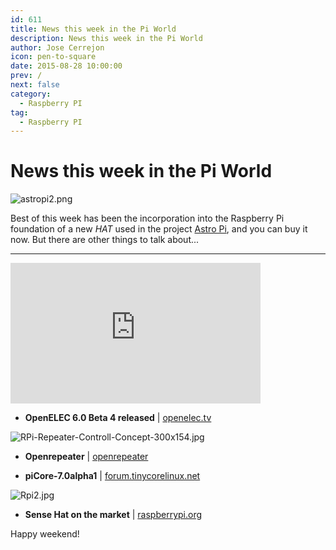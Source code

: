 ```yaml
---
id: 611
title: News this week in the Pi World
description: News this week in the Pi World
author: Jose Cerrejon
icon: pen-to-square
date: 2015-08-28 10:00:00
prev: /
next: false
category:
  - Raspberry PI
tag:
  - Raspberry PI
---
```


# News this week in the Pi World

![astropi2.png](/images/2015/08/astropi2.png)

Best of this week has been the incorporation into the Raspberry Pi foundation of a new *HAT* used in the project [Astro Pi](http://astro-pi.org/hardware/), and you can buy it now. But there are other things to talk about...

- - -
<iframe width="400" height="225" src="https://www.youtube.com/embed/Z9EJICJh6oQ?rel=0&amp;showinfo=0" frameborder="0" allowfullscreen></iframe>

* **OpenELEC 6.0 Beta 4 released** | [openelec.tv](http://openelec.tv/news/22-releases/168-beta-openelec-6-0-beta-4-released)

![RPi-Repeater-Controll-Concept-300x154.jpg](/images/2015/08/RPi-Repeater-Controll-Concept-300x154.jpg)

* **Openrepeater** | [openrepeater](http://openrepeater.com/)

* **piCore-7.0alpha1** | [forum.tinycorelinux.net](http://forum.tinycorelinux.net/index.php/topic,18721.0.html)

![Rpi2.jpg](/images/2015/08/Rpi2.jpg)

* **Sense Hat on the market** | [raspberrypi.org](https://www.raspberrypi.org/blog/buy-the-sense-hat-as-seen-in-space/
)

Happy weekend!